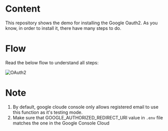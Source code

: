 # Content

This repository shows the demo for installing the Google Oauth2. As you know, in order to install it, there have many steps to do.

# Flow

Read the below flow to understand all steps:

![OAuth2](https://github.com/user-attachments/assets/77edac1e-51c1-497b-8846-d7b358dc621f)

# Note

1. By default, google cloude console only allows registered email to use this function as it's testing mode.
2. Make sure that GOOGLE_AUTHORIZED_REDIRECT_URI value in `.env` file matches the one in the Google Console Cloud

